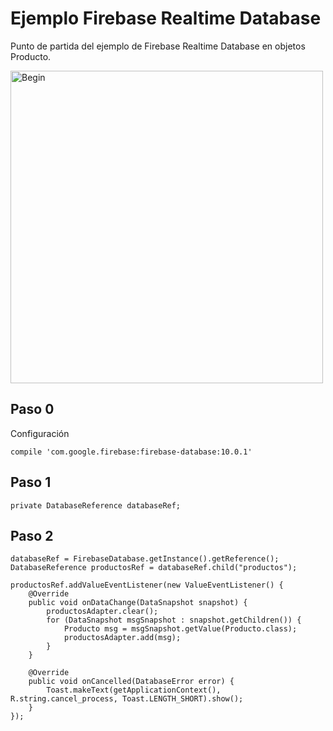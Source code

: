 # Ejemplo Firebase Realtime Database

Punto de partida del ejemplo de Firebase Realtime Database en objetos Producto.

<img width="500" alt="Begin" src="https://cloud.githubusercontent.com/assets/1444991/23933790/490a206a-0917-11e7-9e95-22f849c97812.png">

## Paso 0

Configuración

    compile 'com.google.firebase:firebase-database:10.0.1'

## Paso 1

    private DatabaseReference databaseRef;
    
## Paso 2    
    
    databaseRef = FirebaseDatabase.getInstance().getReference();
    DatabaseReference productosRef = databaseRef.child("productos");
    
    productosRef.addValueEventListener(new ValueEventListener() {
        @Override
        public void onDataChange(DataSnapshot snapshot) {
            productosAdapter.clear();
            for (DataSnapshot msgSnapshot : snapshot.getChildren()) {
                Producto msg = msgSnapshot.getValue(Producto.class);
                productosAdapter.add(msg);
            }
        }
    
        @Override
        public void onCancelled(DatabaseError error) {
            Toast.makeText(getApplicationContext(), R.string.cancel_process, Toast.LENGTH_SHORT).show();
        }
    });
